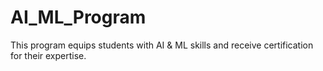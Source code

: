 # AI_ML_Program
This program equips students with  AI &amp; ML skills and receive certification for their expertise.
